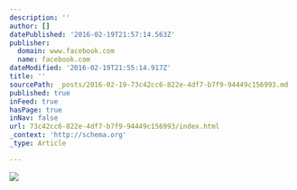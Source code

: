 ```yaml
---
description: ''
author: []
datePublished: '2016-02-19T21:57:14.563Z'
publisher:
  domain: www.facebook.com
  name: facebook.com
dateModified: '2016-02-19T21:55:14.917Z'
title: ''
sourcePath: _posts/2016-02-19-73c42cc6-822e-4df7-b7f9-94449c156993.md
published: true
inFeed: true
hasPage: true
inNav: false
url: 73c42cc6-822e-4df7-b7f9-94449c156993/index.html
_context: 'http://schema.org'
_type: Article

---
```

![](https://scontent.fsnc1-1.fna.fbcdn.net/hphotos-xlt1/v/t1.0-9/12662489_547878698703877_7248917181675365602_n.png?oh=0c9da341d012f3c16adbf7b6519127c7&oe=576EAECB)